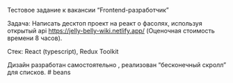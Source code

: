 Тестовое задание к вакансии “Frontend-разработчик”

Задача:
Написать десктоп проект на реакт о фасолях, используя открытый api https://jelly-belly-wiki.netlify.app/ (Оценочная стоимость времени 8 часов).

Стек: React (typescript), Redux Toolkit

Дизайн разработан самостоятельно , реализован “бесконечный скролл” для списков.
#   b e a n s  
 